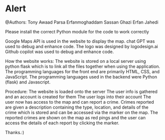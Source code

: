 # Alert
@Authors: 
Tony Awaad
Parsa Erfanmoghaddam
Sassan Ghazi
Erfan Jahedi

Please install the correct Python module for the code to work correctly



Google Maps API is used in the website to display the map.
chat GPT was used to debug and enhance code.
The logo was designed by logodesign.ai
Github copilot was used to debug and enhance code.

How the website works:
The website is stored on a local server using python flask which is  to link all the files together when using the application. The programming languages for the front end are primarily HTML, CSS, and JavaScript. The programming languages used in the backend were Python (flask) and Javascript.

Procedure: 
The website is loaded onto the server
The user info is gathered and an account is created for them
The user logs into their account
The user now has access to the map and can report a crime.
Crimes reported are given a description containing the type, location, and details of the crime which is stored and can be accessed via the marker on the map.
The reported crimes are shown on the map as red pings and the user can access the details of each report by clicking the marker.

Thanks.:)
